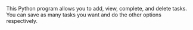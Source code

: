This Python program allows you to add, view, complete, and delete tasks.<br>
You can save as many tasks you want and do the other options respectively.
